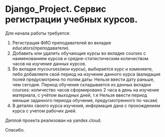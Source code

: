 # Django_Project. Сервис регистрации учебных курсов. 
Для начала работы требуется: 
1) Регистрация ФИО преподавателей во вкладке educators(преподаватели). 
2) Добавить или удалить обучающие курсы во вкладке courses с наименованием курсов и средне-статистическим количеством часов на изучение данных курсов.
3) Во вкладке mycourses(мои курсы), выбирается курс и изменяете, либо добавляете свой период на изучение данного курса (валидация полей предусмотрена по полям даты: Нельзя ввести дату раньше, чем сегодня. Период обучения складывается из данных вкладки courses: количество часов сформировано 2 часа в день на изучение материала, с учётом выходных дней, т.е Нельзя ввести период меньше заданного периода обучения, предусмотренного по часам)
4) В деталях своего курса изучения, информация дана с прохождением курса с учетом рабочих дней.

Деплой проекта реализован на yandex.cloud.

Спасибо.
